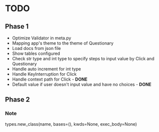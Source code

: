 
# TODO
## Phase 1
- Optimize Validator in meta.py
- Mapping app's theme to the theme of Questionary
- Load docs from json file
- Show tables configured
- Check str type and int type to specify steps to input value by Click and Questionary
- Handle auto increment for int type
- Handle KeyInterruption for Click
- Handle context path for Click - **DONE**
- Default value if user doesn't input value and have no choices - **DONE**
## Phase 2

### Note
types.new_class(name, bases=(), kwds=None, exec_body=None)